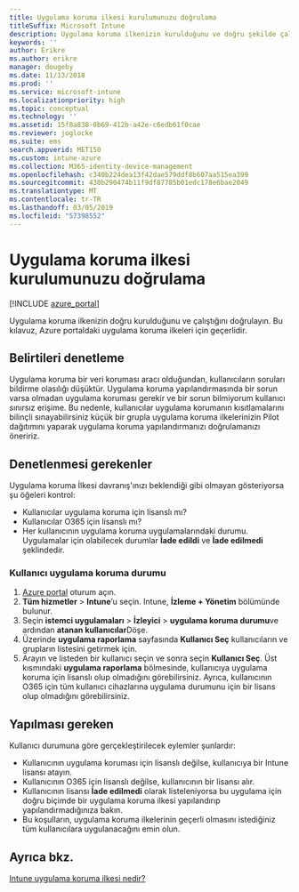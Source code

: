 ```yaml
---
title: Uygulama koruma ilkesi kurulumunuzu doğrulama
titleSuffix: Microsoft Intune
description: Uygulama koruma ilkenizin kurulduğunu ve doğru şekilde çalıştığını sınamayı öğrenin.
keywords: ''
author: Erikre
ms.author: erikre
manager: dougeby
ms.date: 11/13/2018
ms.prod: ''
ms.service: microsoft-intune
ms.localizationpriority: high
ms.topic: conceptual
ms.technology: ''
ms.assetid: 15f8a838-0b69-412b-a42e-c6edb61f0cae
ms.reviewer: joglocke
ms.suite: ems
search.appverid: MET150
ms.custom: intune-azure
ms.collection: M365-identity-device-management
ms.openlocfilehash: c340b224dea13f42dae579ddf8b607aa515ea399
ms.sourcegitcommit: 430b290474b11f9df87785b01edc178e6bae2049
ms.translationtype: MT
ms.contentlocale: tr-TR
ms.lasthandoff: 03/05/2019
ms.locfileid: "57398552"
---
```

# <a name="how-to-validate-your-app-protection-policy-setup"></a>Uygulama koruma ilkesi kurulumunuzu doğrulama

[!INCLUDE [azure_portal](./includes/azure_portal.md)]

Uygulama koruma ilkenizin doğru kurulduğunu ve çalıştığını doğrulayın. Bu kılavuz, Azure portaldaki uygulama koruma ilkeleri için geçerlidir.

## <a name="checking-for-symptoms"></a>Belirtileri denetleme
Uygulama koruma bir veri koruması aracı olduğundan, kullanıcıların soruları bildirme olasılığı düşüktür. Uygulama koruma yapılandırmasında bir sorun varsa olmadan uygulama koruması gerekir ve bir sorun bilmiyorum kullanıcı sınırsız erişime. Bu nedenle, kullanıcılar uygulama korumanın kısıtlamalarını bilinçli sınayabilirsiniz küçük bir grupla uygulama koruma ilkelerinizin Pilot dağıtımını yaparak uygulama koruma yapılandırmanızı doğrulamanızı öneririz.


## <a name="what-to-check"></a>Denetlenmesi gerekenler

Uygulama koruma İlkesi davranış'ınızı beklendiği gibi olmayan gösteriyorsa şu öğeleri kontrol:

- Kullanıcılar uygulama koruma için lisanslı mı?
- Kullanıcılar O365 için lisanslı mı?
- Her kullanıcının uygulama koruma uygulamalarındaki durumu. Uygulamalar için olabilecek durumlar **İade edildi** ve **İade edilmedi** şeklindedir.

### <a name="user-app-protection-status"></a>Kullanıcı uygulama koruma durumu
1. [Azure portal](https://portal.azure.com) oturum açın.
2. **Tüm hizmetler** > **Intune**’u seçin. Intune, **İzleme + Yönetim** bölümünde bulunur.
3. Seçin **istemci uygulamaları** > **İzleyici** >  **uygulama koruma durumu**ve ardından **atanan kullanıcılar**Döşe. 
4. Üzerinde **uygulama raporlama** sayfasında **Kullanıcı Seç** kullanıcıların ve grupların listesini getirmek için. 
5. Arayın ve listeden bir kullanıcı seçin ve sonra seçin **Kullanıcı Seç**. Üst kısmındaki **uygulama raporlama** bölmesinde, kullanıcıya uygulama koruma için lisanslı olup olmadığını görebilirsiniz. Ayrıca, kullanıcının O365 için tüm kullanıcı cihazlarına uygulama durumunu için bir lisans olup olmadığını görebilirsiniz.



## <a name="what-to-do"></a>Yapılması gereken
Kullanıcı durumuna göre gerçekleştirilecek eylemler şunlardır:

- Kullanıcının uygulama koruması için lisanslı değilse, kullanıcıya bir Intune lisansı atayın.
- Kullanıcının O365 için lisanslı değilse, kullanıcının bir lisansı alır.
- Kullanıcının lisansı **İade edilmedi** olarak listeleniyorsa bu uygulama için doğru biçimde bir uygulama koruma ilkesi yapılandırıp yapılandırmadığınıza bakın.
- Bu koşulların, uygulama koruma ilkelerinin geçerli olmasını istediğiniz tüm kullanıcılara uygulanacağını emin olun.

## <a name="see-also"></a>Ayrıca bkz.

[Intune uygulama koruma ilkesi nedir?](app-protection-policies.md)
